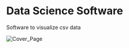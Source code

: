 # Data Science Software
Software to visualize csv data

![Cover_Page](https://user-images.githubusercontent.com/89296448/147145419-8516921c-602c-4f86-ade1-10437e8afe3a.jpg)
